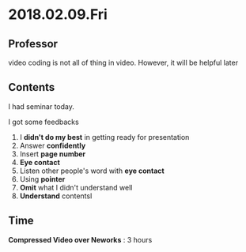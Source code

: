 # 2018.02.09.Fri  
## Professor  
video coding is not all of thing in video. However, it will be helpful later  
  
## Contents    
I had seminar today.  

I got some feedbacks  

1. I **didn't do my best** in getting ready for presentation
2. Answer **confidently**  
3. Insert **page number**   
4. **Eye contact**  
5. Listen other people's word with **eye contact**  
6. Using **pointer**  
7. **Omit** what I didn't understand well  
8. **Understand** contentsl  
  
## Time   
**Compressed Video over Neworks** : 3 hours  
